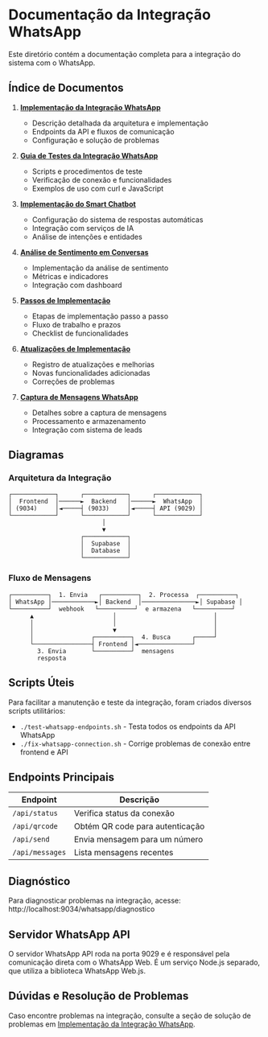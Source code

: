 # Documentação da Integração WhatsApp

Este diretório contém a documentação completa para a integração do sistema com o WhatsApp.

## Índice de Documentos

1. [**Implementação da Integração WhatsApp**](./WHATSAPP_INTEGRATION_IMPLEMENTATION.md)
   - Descrição detalhada da arquitetura e implementação
   - Endpoints da API e fluxos de comunicação
   - Configuração e solução de problemas

2. [**Guia de Testes da Integração WhatsApp**](./WHATSAPP_TESTING_GUIDE.md)
   - Scripts e procedimentos de teste
   - Verificação de conexão e funcionalidades
   - Exemplos de uso com curl e JavaScript

3. [**Implementação do Smart Chatbot**](./WHATSAPP_SMART_CHATBOT.md)
   - Configuração do sistema de respostas automáticas
   - Integração com serviços de IA
   - Análise de intenções e entidades

4. [**Análise de Sentimento em Conversas**](./WHATSAPP_SENTIMENT_ANALYSIS.md)
   - Implementação da análise de sentimento
   - Métricas e indicadores
   - Integração com dashboard

5. [**Passos de Implementação**](./WHATSAPP_IMPLEMENTATION_STEPS.md)
   - Etapas de implementação passo a passo
   - Fluxo de trabalho e prazos
   - Checklist de funcionalidades

6. [**Atualizações de Implementação**](./WHATSAPP_IMPLEMENTATION_UPDATE.md)
   - Registro de atualizações e melhorias
   - Novas funcionalidades adicionadas
   - Correções de problemas

7. [**Captura de Mensagens WhatsApp**](./WHATSAPP_MESSAGE_CAPTURE.md)
   - Detalhes sobre a captura de mensagens
   - Processamento e armazenamento
   - Integração com sistema de leads

## Diagramas

### Arquitetura da Integração

```
┌────────────┐      ┌────────────┐      ┌────────────┐
│  Frontend  │──────►  Backend   │──────►  WhatsApp  │
│ (9034)     │◄─────┤ (9033)     │◄─────┤ API (9029) │
└────────────┘      └────────────┘      └────────────┘
                          │
                          ▼
                    ┌────────────┐
                    │  Supabase  │
                    │  Database  │
                    └────────────┘
```

### Fluxo de Mensagens

```
┌──────────┐  1. Envia   ┌──────────┐  2. Processa  ┌──────────┐
│ WhatsApp │────────────►│ Backend  │───────────────►│ Supabase │
└──────────┘  webhook   └──────────┘  e armazena   └──────────┘
      ▲                      │                           │
      │                      │                           │
      │                      ▼                           │
      │                ┌──────────┐  4. Busca      ┌─────┘
      └────────────────┤ Frontend │◄───────────────┘
        3. Envia       └──────────┘  mensagens
        resposta
```

## Scripts Úteis

Para facilitar a manutenção e teste da integração, foram criados diversos scripts utilitários:

- `./test-whatsapp-endpoints.sh` - Testa todos os endpoints da API WhatsApp
- `./fix-whatsapp-connection.sh` - Corrige problemas de conexão entre frontend e API

## Endpoints Principais

| Endpoint | Descrição |
|----------|-----------|
| `/api/status` | Verifica status da conexão |
| `/api/qrcode` | Obtém QR code para autenticação |
| `/api/send` | Envia mensagem para um número |
| `/api/messages` | Lista mensagens recentes |

## Diagnóstico

Para diagnosticar problemas na integração, acesse:
http://localhost:9034/whatsapp/diagnostico

## Servidor WhatsApp API

O servidor WhatsApp API roda na porta 9029 e é responsável pela comunicação direta com o WhatsApp Web. 
É um serviço Node.js separado, que utiliza a biblioteca WhatsApp Web.js.

## Dúvidas e Resolução de Problemas

Caso encontre problemas na integração, consulte a seção de solução de problemas em [Implementação da Integração WhatsApp](./WHATSAPP_INTEGRATION_IMPLEMENTATION.md#solução-de-problemas).